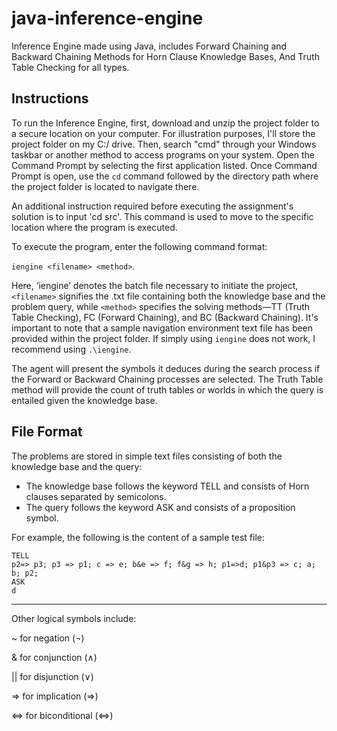 # java-inference-engine
Inference Engine made using Java, includes Forward Chaining and Backward Chaining Methods for Horn Clause Knowledge Bases, And Truth Table Checking for all types.

## Instructions

To run the Inference Engine, first, download and unzip the project folder to a secure location on your computer. For illustration purposes, I'll store the project folder on my C:/ drive. Then, search "cmd" through your Windows taskbar or another method to access programs on your system. Open the Command Prompt by selecting the first application listed. Once Command Prompt is open, use the `cd` command followed by the directory path where the project folder is located to navigate there. 

An additional instruction required before executing the assignment's solution is to input 'cd src'. This command is used to move to the specific location where the program is executed. 

To execute the program, enter the following command format: 

`iengine <filename> <method>`. 

Here, ‘iengine’ denotes the batch file necessary to initiate the project, `<filename>` signifies the .txt file containing both the knowledge base and the problem query, while `<method>` specifies the solving methods—TT (Truth Table Checking), FC (Forward Chaining), and BC (Backward Chaining). It's important to note that a sample navigation environment text file has been provided within the project folder. If simply using `iengine` does not work, I recommend using `.\iengine`.

The agent will present the symbols it deduces during the search process if the Forward or Backward Chaining processes are selected. The Truth Table method will provide the count of truth tables or worlds in which the query is entailed given the knowledge base.

## File Format

The problems are stored in simple text files consisting of both the knowledge base and the query:
- The knowledge base follows the keyword TELL and consists of Horn clauses separated by semicolons.
- The query follows the keyword ASK and consists of a proposition symbol.

For example, the following is the content of a sample test file:

```
TELL
p2=> p3; p3 => p1; c => e; b&e => f; f&g => h; p1=>d; p1&p3 => c; a; b; p2;
ASK
d
```

---

Other logical symbols include:

~ for negation (¬)

& for conjunction (∧)

|| for disjunction (∨)

=> for implication (⇒)

<=> for biconditional (⇔)
